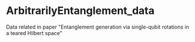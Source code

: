 # ArbitrarilyEntanglement_data
Data related in paper "Entanglement generation via single-qubit rotations in a teared Hilbert space"
